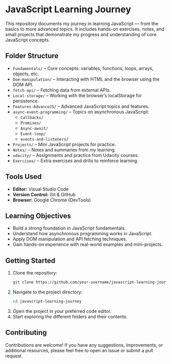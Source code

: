 # JavaScript Learning Journey

This repository documents my journey in learning JavaScript — from the basics to more advanced topics. It includes hands-on exercises, notes, and small projects that demonstrate my progress and understanding of core JavaScript concepts.

## Folder Structure

- `Fundamentals/` – Core concepts: variables, functions, loops, arrays, objects, etc.
- `Dom-manipulation/` – Interacting with HTML and the browser using the DOM API.
- `fetch-api/` – Fetching data from external APIs.
- `Local-storage/` – Working with the browser’s localStorage for persistence.
- `Features-AdvanceJS/` – Advanced JavaScript topics and features.
- `async-event-programming/` – Topics on asynchronous JavaScript:
  - `Callbacks/`
  - `Promises/`
  - `Async-await/`
  - `Event-loop/`
  - `events-and-listeners/`
- `Projects/` – Mini JavaScript projects for practice.
- `Notes/` – Notes and summaries from my learning.
- `udacity/` – Assignments and practice from Udacity courses.
- `Exercises/` – Extra exercises and drills to reinforce learning.

## Tools Used

- **Editor:** Visual Studio Code  
- **Version Control:** Git & GitHub  
- **Browser:** Google Chrome (DevTools)

## Learning Objectives

- Build a strong foundation in JavaScript fundamentals.
- Understand how asynchronous programming works in JavaScript.
- Apply DOM manipulation and API fetching techniques.
- Gain hands-on experience with real-world examples and mini-projects.

## Getting Started

1. Clone the repository:
   ```bash
   git clone https://github.com/your-username/javascript-learning-journey.git
   ```
2. Navigate to the project directory:
   ```bash
   cd javascript-learning-journey
   ```
3. Open the project in your preferred code editor.
4. Start exploring the different folders and their contents.

## Contributing

Contributions are welcome! If you have any suggestions, improvements, or additional resources, please feel free to open an issue or submit a pull request.
